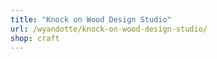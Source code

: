 ```yaml
---
title: "Knock on Wood Design Studio"
url: /wyandotte/knock-on-wood-design-studio/
shop: craft
---
```

